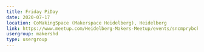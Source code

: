 ```yaml
---
title: Friday PiDay
date: 2020-07-17
location: CoMakingSpace (Makerspace Heidelberg), Heidelberg
link: https://www.meetup.com/Heidelberg-Makers-Meetup/events/sncmprybckbwb/
usergroup: makershd
type: usergroup
---
```

